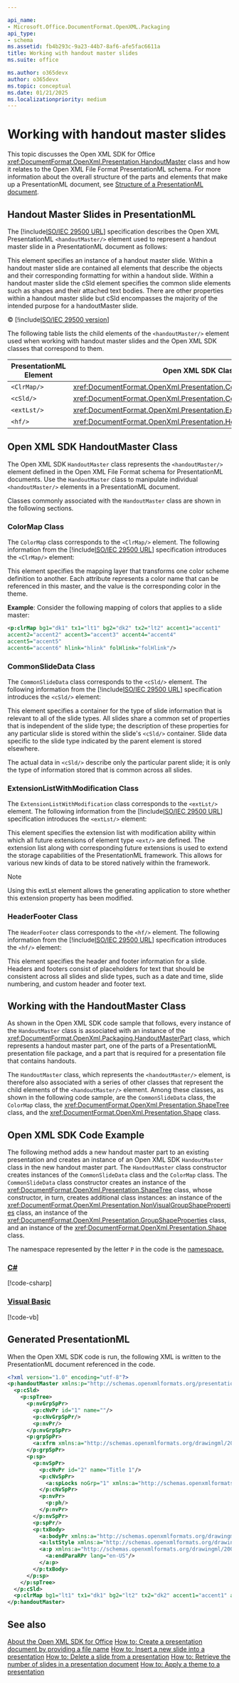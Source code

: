 ```yaml
---

api_name:
- Microsoft.Office.DocumentFormat.OpenXML.Packaging
api_type:
- schema
ms.assetid: fb4b293c-9a23-44b7-8af6-afe5fac6611a
title: Working with handout master slides
ms.suite: office

ms.author: o365devx
author: o365devx
ms.topic: conceptual
ms.date: 01/21/2025
ms.localizationpriority: medium
---
```

# Working with handout master slides

This topic discusses the Open XML SDK for Office <xref:DocumentFormat.OpenXml.Presentation.HandoutMaster> class and how it relates to the Open XML File Format PresentationML schema. For more information about the overall structure of the parts and elements that make up a PresentationML document, see [Structure of a PresentationML document](structure-of-a-presentationml-document.md).

## Handout Master Slides in PresentationML
The [!include[ISO/IEC 29500 URL](../includes/iso-iec-29500-link.md)] specification describes the Open XML PresentationML `<handoutMaster/>`
element used to represent a handout master slide in a PresentationML document as follows:

This element specifies an instance of a handout master slide. Within a
handout master slide are contained all elements that describe the
objects and their corresponding formatting for within a handout slide.
Within a handout master slide the cSld element specifies the common
slide elements such as shapes and their attached text bodies. There are
other properties within a handout master slide but cSld encompasses the
majority of the intended purpose for a handoutMaster slide.

&copy; [!include[ISO/IEC 29500 version](../includes/iso-iec-29500-version.md)]

The following table lists the child elements of the `<handoutMaster/>`
element used when working with handout master slides and the Open XML
SDK classes that correspond to them.


| **PresentationML Element** |       **Open XML SDK Class**          |
|----------------------------|--------------------------------------------------------------------------------------|
|         `<ClrMap/>`         |                      <xref:DocumentFormat.OpenXml.Presentation.ColorMap>                      |
|          `<cSld/>`          |               <xref:DocumentFormat.OpenXml.Presentation.CommonSlideData>               |
|         `<extLst/>`         | <xref:DocumentFormat.OpenXml.Presentation.ExtensionListWithModification> |
|           `<hf/>`           |                  <xref:DocumentFormat.OpenXml.Presentation.HeaderFooter>                  |

## Open XML SDK HandoutMaster Class

The Open XML SDK `HandoutMaster` class represents the `<handoutMaster/>` element defined in the Open XML File Format schema for PresentationML documents. Use the `HandoutMaster` class to manipulate individual `<handoutMaster/>` elements in a PresentationML document.

Classes commonly associated with the `HandoutMaster` class are shown in the following sections.

### ColorMap Class

The `ColorMap` class corresponds to the `<ClrMap/>` element. The following information from the [!include[ISO/IEC 29500 URL](../includes/iso-iec-29500-link.md)] specification introduces the `<ClrMap/>` element:

This element specifies the mapping layer that transforms one color
scheme definition to another. Each attribute represents a color name
that can be referenced in this master, and the value is the
corresponding color in the theme.

**Example**: Consider the following mapping of colors that applies to a
slide master:

```xml
<p:clrMap bg1="dk1" tx1="lt1" bg2="dk2" tx2="lt2" accent1="accent1"  
accent2="accent2" accent3="accent3" accent4="accent4"
accent5="accent5"  
accent6="accent6" hlink="hlink" folHlink="folHlink"/>
```

### CommonSlideData Class

The `CommonSlideData` class corresponds to
the `<cSld/>` element. The following information from the [!include[ISO/IEC 29500 URL](../includes/iso-iec-29500-link.md)]
specification introduces the `<cSld/>` element:

This element specifies a container for the type of slide information
that is relevant to all of the slide types. All slides share a common
set of properties that is independent of the slide type; the description
of these properties for any particular slide is stored within the
slide's `<cSld/>` container. Slide data specific to the slide type
indicated by the parent element is stored elsewhere.

The actual data in `<cSld/>` describe only the particular parent slide;
it is only the type of information stored that is common across all
slides.

### ExtensionListWithModification Class

The `ExtensionListWithModification` class
corresponds to the `<extLst/>` element. The following information from the
[!include[ISO/IEC 29500 URL](../includes/iso-iec-29500-link.md)]
specification introduces the `<extLst/>` element:

This element specifies the extension list with modification ability
within which all future extensions of element type `<ext/>` are defined.
The extension list along with corresponding future extensions is used to
extend the storage capabilities of the PresentationML framework. This
allows for various new kinds of data to be stored natively within the
framework.

> [!NOTE]
> Using this extLst element allows the generating application to
store whether this extension property has been modified.

### HeaderFooter Class

The `HeaderFooter` class corresponds to the
`<hf/>` element. The following information from the [!include[ISO/IEC 29500 URL](../includes/iso-iec-29500-link.md)]
specification introduces the `<hf/>` element:

This element specifies the header and footer information for a slide.
Headers and footers consist of placeholders for text that should be
consistent across all slides and slide types, such as a date and time,
slide numbering, and custom header and footer text.


## Working with the HandoutMaster Class

As shown in the Open XML SDK code sample that follows, every instance of
the `HandoutMaster` class is associated with
an instance of the <xref:DocumentFormat.OpenXml.Packaging.HandoutMasterPart> class, which represents a
handout master part, one of the parts of a PresentationML presentation
file package, and a part that is required for a presentation file that
contains handouts.

The `HandoutMaster` class, which represents
the `<handoutMaster/>` element, is therefore also associated with a
series of other classes that represent the child elements of the
`<handoutMaster/>` element. Among these classes, as shown in the
following code sample, are the `CommonSlideData` class, the `ColorMap` class, the <xref:DocumentFormat.OpenXml.Presentation.ShapeTree> class, and the <xref:DocumentFormat.OpenXml.Presentation.Shape> class.

## Open XML SDK Code Example

The following method adds a new handout master part to an existing
presentation and creates an instance of an Open XML SDK `HandoutMaster` class in the new handout master
part. The `HandoutMaster` class constructor
creates instances of the `CommonSlideData`
class and the `ColorMap` class. The `CommonSlideData` class constructor creates an
instance of the <xref:DocumentFormat.OpenXml.Presentation.ShapeTree> class, whose constructor, in
turn, creates additional class instances: an instance of the <xref:DocumentFormat.OpenXml.Presentation.NonVisualGroupShapeProperties> class, an
instance of the <xref:DocumentFormat.OpenXml.Presentation.GroupShapeProperties> class, and an instance
of the <xref:DocumentFormat.OpenXml.Presentation.Shape> class.

The namespace represented by the letter `P` in the code is the <a href="xref:DocumentFormat.OpenXml.Presentation?displayName=fullName" />
namespace.

### [C#](#tab/cs)
[!code-csharp[](../../samples/presentation/working_with_handout_master_slides/cs/Program.cs#snippet0)]
### [Visual Basic](#tab/vb)
[!code-vb[](../../samples/presentation/working_with_handout_master_slides/vb/Program.vb#snippet0)]

## Generated PresentationML

When the Open XML SDK code is run, the following XML is written to
the PresentationML document referenced in the code.

```xml
<?xml version="1.0" encoding="utf-8"?>
<p:handoutMaster xmlns:p="http://schemas.openxmlformats.org/presentationml/2006/main">
  <p:cSld>
    <p:spTree>
      <p:nvGrpSpPr>
        <p:cNvPr id="1" name=""/>
        <p:cNvGrpSpPr/>
        <p:nvPr/>
      </p:nvGrpSpPr>
      <p:grpSpPr>
        <a:xfrm xmlns:a="http://schemas.openxmlformats.org/drawingml/2006/main"/>
      </p:grpSpPr>
      <p:sp>
        <p:nvSpPr>
          <p:cNvPr id="2" name="Title 1"/>
          <p:cNvSpPr>
            <a:spLocks noGrp="1" xmlns:a="http://schemas.openxmlformats.org/drawingml/2006/main"/>
          </p:cNvSpPr>
          <p:nvPr>
            <p:ph/>
          </p:nvPr>
        </p:nvSpPr>
        <p:spPr/>
        <p:txBody>
          <a:bodyPr xmlns:a="http://schemas.openxmlformats.org/drawingml/2006/main"/>
          <a:lstStyle xmlns:a="http://schemas.openxmlformats.org/drawingml/2006/main"/>
          <a:p xmlns:a="http://schemas.openxmlformats.org/drawingml/2006/main">
            <a:endParaRPr lang="en-US"/>
          </a:p>
        </p:txBody>
      </p:sp>
    </p:spTree>
  </p:cSld>
  <p:clrMap bg1="lt1" tx1="dk1" bg2="lt2" tx2="dk2" accent1="accent1" accent2="accent2" accent3="accent3" accent4="accent4" accent5="accent5" accent6="accent6" hlink="hlink" folHlink="folHlink"/>
</p:handoutMaster>
```

## See also

[About the Open XML SDK for Office](../about-the-open-xml-sdk.md)
[How to: Create a presentation document by providing a file name](how-to-create-a-presentation-document-by-providing-a-file-name.md)
[How to: Insert a new slide into a presentation](how-to-insert-a-new-slide-into-a-presentation.md)
[How to: Delete a slide from a presentation](how-to-delete-a-slide-from-a-presentation.md)
[How to: Retrieve the number of slides in a presentation document](how-to-retrieve-the-number-of-slides-in-a-presentation-document.md)
[How to: Apply a theme to a presentation](how-to-apply-a-theme-to-a-presentation.md)
